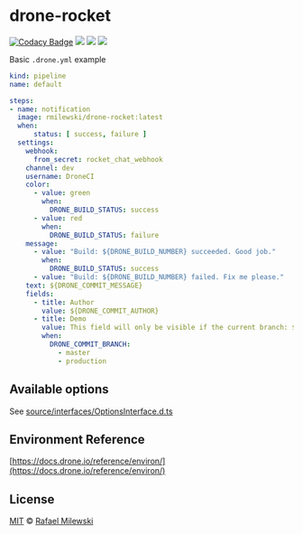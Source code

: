 # drone-rocket

[![Codacy Badge](https://api.codacy.com/project/badge/Grade/d67ae762fd2b4e488103e9824bbe1320)](https://www.codacy.com/app/milewski/drone-rocket)
[![](https://img.shields.io/docker/automated/rmilewski/drone-rocket.svg)](https://hub.docker.com/r/rmilewski/drone-rocket)
[![](https://images.microbadger.com/badges/image/rmilewski/drone-rocket.svg)](https://hub.docker.com/r/rmilewski/drone-rocket)
[![](https://img.shields.io/github/license/milewski/drone-rocket.svg)](LICENSE)

Basic `.drone.yml` example

```yaml
kind: pipeline
name: default

steps:
- name: notification
  image: rmilewski/drone-rocket:latest
  when:
      status: [ success, failure ]
  settings:
    webhook:
      from_secret: rocket_chat_webhook
    channel: dev
    username: DroneCI
    color: 
      - value: green
        when:
          DRONE_BUILD_STATUS: success
      - value: red
        when:
          DRONE_BUILD_STATUS: failure          
    message:
      - value: "Build: ${DRONE_BUILD_NUMBER} succeeded. Good job."
        when:
          DRONE_BUILD_STATUS: success
      - value: "Build: ${DRONE_BUILD_NUMBER} failed. Fix me please."      
    text: ${DRONE_COMMIT_MESSAGE}
    fields:
      - title: Author
        value: ${DRONE_COMMIT_AUTHOR}
      - title: Demo
        value: This field will only be visible if the current branch: ${DRONE_COMMIT_BRANCH} is master or production
        when:
          DRONE_COMMIT_BRANCH:
            - master
            - production
```

## Available options

See [source/interfaces/OptionsInterface.d.ts](source/interfaces/OptionsInterface.d.ts)

## Environment Reference

[https://docs.drone.io/reference/environ/](https://docs.drone.io/reference/environ/)

## License 

[MIT](LICENSE) © [Rafael Milewski](https://github.com/milewski)
